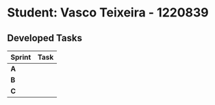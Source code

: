 # Student: Vasco Teixeira - 1220839

## Developed Tasks
 
| Sprint | Task                                                                                                                                                                                                         |
|--------|--------------------------------------------------------------------------------------------------------------------------------------------------------------------------------------------------------------|
| **A**  |                                                                      |
| **B**  |                                                                      | 
| **C**  |                                                                      |

